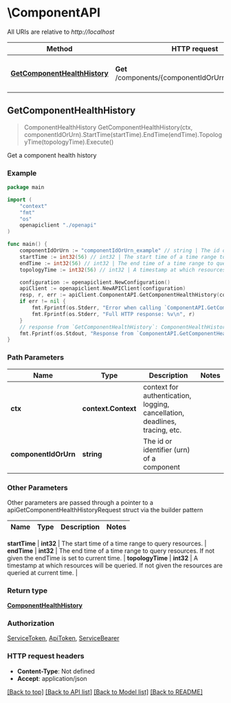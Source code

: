 # \ComponentAPI

All URIs are relative to *http://localhost*

Method | HTTP request | Description
------------- | ------------- | -------------
[**GetComponentHealthHistory**](ComponentAPI.md#GetComponentHealthHistory) | **Get** /components/{componentIdOrUrn}/healthHistory | Get a component health history



## GetComponentHealthHistory

> ComponentHealthHistory GetComponentHealthHistory(ctx, componentIdOrUrn).StartTime(startTime).EndTime(endTime).TopologyTime(topologyTime).Execute()

Get a component health history



### Example

```go
package main

import (
    "context"
    "fmt"
    "os"
    openapiclient "./openapi"
)

func main() {
    componentIdOrUrn := "componentIdOrUrn_example" // string | The id or identifier (urn) of a component
    startTime := int32(56) // int32 | The start time of a time range to query resources.
    endTime := int32(56) // int32 | The end time of a time range to query resources. If not given the endTime is set to current time. (optional)
    topologyTime := int32(56) // int32 | A timestamp at which resources will be queried. If not given the resources are queried at current time. (optional)

    configuration := openapiclient.NewConfiguration()
    apiClient := openapiclient.NewAPIClient(configuration)
    resp, r, err := apiClient.ComponentAPI.GetComponentHealthHistory(context.Background(), componentIdOrUrn).StartTime(startTime).EndTime(endTime).TopologyTime(topologyTime).Execute()
    if err != nil {
        fmt.Fprintf(os.Stderr, "Error when calling `ComponentAPI.GetComponentHealthHistory``: %v\n", err)
        fmt.Fprintf(os.Stderr, "Full HTTP response: %v\n", r)
    }
    // response from `GetComponentHealthHistory`: ComponentHealthHistory
    fmt.Fprintf(os.Stdout, "Response from `ComponentAPI.GetComponentHealthHistory`: %v\n", resp)
}
```

### Path Parameters


Name | Type | Description  | Notes
------------- | ------------- | ------------- | -------------
**ctx** | **context.Context** | context for authentication, logging, cancellation, deadlines, tracing, etc.
**componentIdOrUrn** | **string** | The id or identifier (urn) of a component | 

### Other Parameters

Other parameters are passed through a pointer to a apiGetComponentHealthHistoryRequest struct via the builder pattern


Name | Type | Description  | Notes
------------- | ------------- | ------------- | -------------

 **startTime** | **int32** | The start time of a time range to query resources. | 
 **endTime** | **int32** | The end time of a time range to query resources. If not given the endTime is set to current time. | 
 **topologyTime** | **int32** | A timestamp at which resources will be queried. If not given the resources are queried at current time. | 

### Return type

[**ComponentHealthHistory**](ComponentHealthHistory.md)

### Authorization

[ServiceToken](../README.md#ServiceToken), [ApiToken](../README.md#ApiToken), [ServiceBearer](../README.md#ServiceBearer)

### HTTP request headers

- **Content-Type**: Not defined
- **Accept**: application/json

[[Back to top]](#) [[Back to API list]](../README.md#documentation-for-api-endpoints)
[[Back to Model list]](../README.md#documentation-for-models)
[[Back to README]](../README.md)

